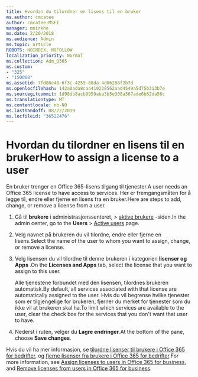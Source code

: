 ```yaml
---
title: Hvordan du tilordner en lisens til en bruker
ms.author: cmcatee
author: cmcatee-MSFT
manager: mnirkhe
ms.date: 2/20/2018
ms.audience: Admin
ms.topic: article
ROBOTS: NOINDEX, NOFOLLOW
localization_priority: Normal
ms.collection: Adm_O365
ms.custom:
- "325"
- "150008"
ms.assetid: 7fd08e48-6f3c-4259-88da-4d06288f2b7d
ms.openlocfilehash: 142a0ada8caa410228562aad4549a5d75b313b7e
ms.sourcegitcommit: 1d98db8acb9959aba3b5e308a567ade6b62da56c
ms.translationtype: MT
ms.contentlocale: nb-NO
ms.lasthandoff: 08/22/2019
ms.locfileid: "36522476"
---
```

# <a name="how-to-assign-a-license-to-a-user"></a><span data-ttu-id="41e7d-102">Hvordan du tilordner en lisens til en bruker</span><span class="sxs-lookup"><span data-stu-id="41e7d-102">How to assign a license to a user</span></span>

<span data-ttu-id="41e7d-103">En bruker trenger en Office 365-lisens tilgang til tjenester.</span><span class="sxs-lookup"><span data-stu-id="41e7d-103">A user needs an Office 365 license to have access to services.</span></span> <span data-ttu-id="41e7d-104">Her er fremgangsmåten for å legge til, endre eller fjerne en lisens fra en bruker.</span><span class="sxs-lookup"><span data-stu-id="41e7d-104">Here are steps to add, change, or remove a license from a user.</span></span>
  
1. <span data-ttu-id="41e7d-105">Gå til **brukere** i administrasjonssenteret, \> [aktive brukere](https://go.microsoft.com/fwlink/p/?linkid=834822) -siden.</span><span class="sxs-lookup"><span data-stu-id="41e7d-105">In the admin center, go to the **Users** \> [Active users](https://go.microsoft.com/fwlink/p/?linkid=834822) page.</span></span>

2. <span data-ttu-id="41e7d-106">Velg navnet på brukeren du vil tilordne, endre eller fjerne en lisens.</span><span class="sxs-lookup"><span data-stu-id="41e7d-106">Select the name of the user to whom you want to assign, change, or remove a license.</span></span>

3. <span data-ttu-id="41e7d-107">Velg lisensen du vil tilordne til denne brukeren i kategorien **lisenser og Apps** .</span><span class="sxs-lookup"><span data-stu-id="41e7d-107">On the **Licenses and Apps** tab, select the license that you want to assign to this user.</span></span>

    <span data-ttu-id="41e7d-108">Alle tjenestene forbundet med den lisensen, tilordnes brukeren automatisk.</span><span class="sxs-lookup"><span data-stu-id="41e7d-108">By default, all services associated with that license are automatically assigned to the user.</span></span> <span data-ttu-id="41e7d-109">Hvis du vil begrense hvilke tjenester som er tilgjengelige for brukeren, fjerner du merket for tjenester som du ikke vil at brukeren skal ha.</span><span class="sxs-lookup"><span data-stu-id="41e7d-109">To limit which services are available to the user, clear the check box for the services that you don't want that user to have.</span></span>

4. <span data-ttu-id="41e7d-110">Nederst i ruten, velger du **Lagre endringer**.</span><span class="sxs-lookup"><span data-stu-id="41e7d-110">At the bottom of the pane, choose **Save changes**.</span></span>

<span data-ttu-id="41e7d-111">Hvis du vil ha mer informasjon, se [tilordne lisenser til brukere i Office 365 for bedrifter](https://docs.microsoft.com/office365/admin/subscriptions-and-billing/assign-licenses-to-users), og [fjerne lisenser fra brukere i Office 365 for bedrifter](https://docs.microsoft.com/office365/admin/subscriptions-and-billing/remove-licenses-from-users).</span><span class="sxs-lookup"><span data-stu-id="41e7d-111">For more information, see [Assign licenses to users in Office 365 for business](https://docs.microsoft.com/office365/admin/subscriptions-and-billing/assign-licenses-to-users), and [Remove licenses from users in Office 365 for business](https://docs.microsoft.com/office365/admin/subscriptions-and-billing/remove-licenses-from-users).</span></span>